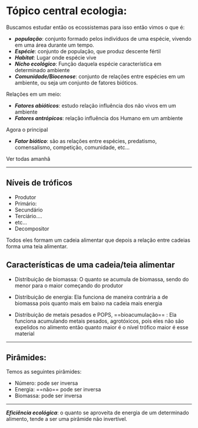 # Tópico central ecologia:

Buscamos estudar então os ecossistemas para isso então vimos o que é:

- ***população***: conjunto formado pelos indivíduos de uma espécie, vivendo em uma área durante um tempo.
- ***Espécie***: conjunto de população, que produz descente fértil
- ***Habitat***: Lugar onde espécie vive
- ***Nicho ecológico***: Função daquela espécie característica em determinado ambiente
- ***Comunidade/Biocenose***: conjunto de relações entre espécies em um ambiente, ou seja um conjunto de fatores bióticos.

Relações em um meio:
- ***Fatores abióticos***: estudo relação influência dos não vivos em um ambiente 
- ***Fatores antrópicos***:  relação influência dos  Humano em um ambiente 

Agora o principal
- ***Fator biótico***: são as relações entre espécies, predatismo, comensalismo, competição, comunidade, etc...

Ver todas amanhã

---
## Níveis de tróficos

- Produtor
- Primário: 
- Secundário
- Terciário....
- etc...
- Decompositor

Todos eles formam um cadeia alimentar que depois a relação entre cadeias forma uma teia alimentar.

## Características de uma cadeia/teia alimentar

- Distribuição de biomassa: O quanto se acumula de biomassa, sendo do menor para o maior começando do produtor

- Distribuição de energia: Ela funciona de maneira contrária a de biomassa pois quanto mais em baixo na cadeia mais energia

- Distribuição de metais pesados e POPS, ==bioacumulação== : Ela funciona acumulando metais pesados, agrotóxicos, pois eles não são expelidos no alimento então quanto maior é o nível trófico maior é esse material

---

## Pirâmides:

Temos as seguintes pirâmides:

- Número: pode ser inversa
- Energia: ==não== pode ser inversa
- Biomassa: pode ser inversa

---

***Eficiência ecológica***: o quanto se aproveita de energia de um determinado alimento, tende a ser uma pirâmide não invertível.